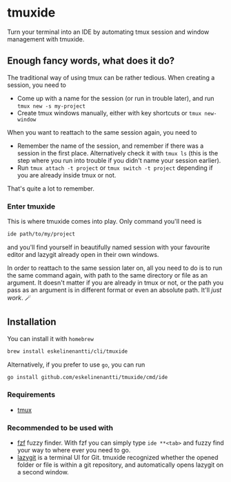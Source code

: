 # tmuxide

Turn your terminal into an IDE by automating tmux session and window management with tmuxide.

## Enough fancy words, what does it do?

The traditional way of using tmux can be rather tedious. When creating a session, you need to
- Come up with a name for the session (or run in trouble later), and run `tmux new -s my-project` 
- Create tmux windows manually, either with key shortcuts or `tmux new-window`

When you want to reattach to the same session again, you need to
- Remember the name of the session, and remember if there was a session in the first place. Alternatively check it with `tmux ls` (this is the step where you run into trouble if you didn't name your session earlier).
- Run `tmux attach -t project` or `tmux switch -t project` depending if you are already inside tmux or not.

That's quite a lot to remember.

### Enter tmuxide

This is where tmuxide comes into play. Only command you'll need is

```bash
ide path/to/my/project
```
and you'll find yourself in beautifully named session with your favourite editor and lazygit already open in their own windows.

In order to reattach to the same session later on, all you need to do is to run the same command again, with path to the same directory or file as an argument. It doesn't matter if you are already in tmux or not, or the path you pass as an argument is in different format or even an absolute path. It'll *just work*. 🪄

## Installation

You can install it with `homebrew`

```bash
brew install eskelinenantti/cli/tmuxide
```

Alternatively, if you prefer to use `go`, you can run

```bash
go install github.com/eskelinenantti/tmuxide/cmd/ide
```

### Requirements
- [tmux](https://github.com/tmux/tmux)

### Recommended to be used with
- [fzf](https://github.com/junegunn/fzf) fuzzy finder. With fzf you can simply type `ide **<tab>` and fuzzy find your way to where ever you need to go.
- [lazygit](https://github.com/jesseduffield/lazygit) is a terminal UI for Git. tmuxide recognized whether the opened folder or file is within a git repository, and automatically opens lazygit on a second window.

